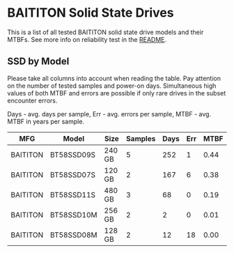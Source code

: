 BAITITON Solid State Drives
===========================

This is a list of all tested BAITITON solid state drive models and their MTBFs. See
more info on reliability test in the [README](https://github.com/linuxhw/SMART).

SSD by Model
------------

Please take all columns into account when reading the table. Pay attention on the
number of tested samples and power-on days. Simultaneous high values of both MTBF
and errors are possible if only rare drives in the subset encounter errors.

Days - avg. days per sample,
Err  - avg. errors per sample,
MTBF - avg. MTBF in years per sample.

| MFG       | Model              | Size   | Samples | Days  | Err   | MTBF |
|-----------|--------------------|--------|---------|-------|-------|------|
| BAITITON  | BT58SSD09S         | 240 GB | 5       | 252   | 1     | 0.44   |
| BAITITON  | BT58SSD07S         | 120 GB | 2       | 167   | 6     | 0.38   |
| BAITITON  | BT58SSD11S         | 480 GB | 3       | 68    | 0     | 0.19   |
| BAITITON  | BT58SSD10M         | 256 GB | 2       | 2     | 0     | 0.01   |
| BAITITON  | BT58SSD08M         | 128 GB | 2       | 12    | 18    | 0.00   |
